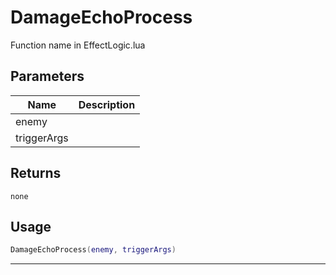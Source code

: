 # DamageEchoProcess

Function name in EffectLogic.lua

## Parameters

| Name        | Description |
| ----------- | ----------- |
| enemy       |             |
| triggerArgs |             |

## Returns

`none`

## Usage

```lua
DamageEchoProcess(enemy, triggerArgs)
```

---

